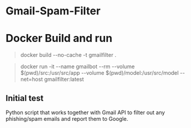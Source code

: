 # Gmail-Spam-Filter

# Docker Build and run 

 > docker build --no-cache -t gmailfilter .

 > docker run -it --name gmailbot --rm --volume $(pwd)/src:/usr/src/app --volume $(pwd)/model:/usr/src/model --net=host gmailfilter:latest

## Initial test
Python script that works together with Gmail API to filter out any phishing/spam emails and report them to Google.